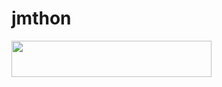 # jmthon

<p align="left"><a href="https://heroku.com/deploy?template=https://github.com/zz1mm/mus1"> <img src="https://img.shields.io/badge/Deploy%20To%20Heroku-purple?style=for-the-badge&logo=heroku" width="320" height="58.45"/></a></p>
